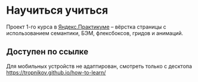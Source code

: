 # Научиться учиться

Проект 1-го курса в [Яндекс.Практикуме](https://praktikum.yandex.ru/) – вёрстка страницы с использованием семантики, БЭМ, флексбоксов, гридов и анимаций.

## Доступен по ссылке

Для мобильных устройств не адаптирован, смотреть только с десктопа https://tropnikov.github.io/how-to-learn/
